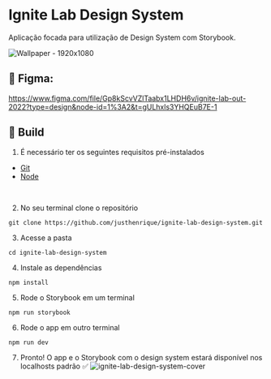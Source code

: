 # Ignite Lab Design System
Aplicação focada para utilização de Design System com Storybook. 

![Wallpaper - 1920x1080](https://user-images.githubusercontent.com/54003876/236646671-8b2e4383-cd70-4a14-8fec-bfe114d68e55.png)

## 🎨 Figma: 

https://www.figma.com/file/Gp8kScvVZlTaabx1LHDH6v/ignite-lab-out-2022?type=design&node-id=1%3A2&t=gULhxls3YHQEuB7E-1

## 🚀 Build

1. É necessário ter os seguintes requisitos pré-instalados
- [Git](https://git-scm.com/)
- [Node](https://nodejs.org/en/)

<br />

2. No seu terminal clone o repositório 

```
git clone https://github.com/justhenrique/ignite-lab-design-system.git
```

3. Acesse a pasta
```
cd ignite-lab-design-system
```

4. Instale as dependências
```
npm install
```

5. Rode o Storybook em um terminal
```
npm run storybook
```

6. Rode o app em outro terminal
```
npm run dev
```

7. Pronto! O app e o Storybook com o design system estará disponível nos localhosts padrão ✅
![ignite-lab-design-system-cover](https://user-images.githubusercontent.com/54003876/236641393-99f3129b-f2d7-438d-8576-220a2eeac1a0.png)
